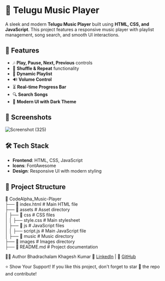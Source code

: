 # 🎵 Telugu Music Player

A sleek and modern **Telugu Music Player** built using **HTML, CSS, and JavaScript**. This project features a responsive music player with playlist management, song search, and smooth UI interactions.

## 🚀 Features

- 🎶 **Play, Pause, Next, Previous** controls
- 🔀 **Shuffle & Repeat** functionality
- 📜 **Dynamic Playlist**
- 🔊 **Volume Control**
- ⏳ **Real-time Progress Bar**
- 🔍 **Search Songs**
- 🎨 **Modern UI with Dark Theme**

## 📸 Screenshots

![Screenshot (325)](https://github.com/user-attachments/assets/6949e85d-a46e-4a9f-995d-354bef16f3b0)


## 🛠️ Tech Stack

- **Frontend**: HTML, CSS, JavaScript
- **Icons**: FontAwesome
- **Design**: Responsive UI with modern styling

## 📂 Project Structure

📂 CodeAlpha_Music-Player  
├── 📜 index.html              # Main HTML file  
├── 📂 assets                  # Asset directory  
│   ├── 📂 css                 # CSS files  
│   │   ├── style.css          # Main stylesheet  
│   ├── 📂 js                  # JavaScript files  
│   │   ├── script.js          # Main JavaScript file  
│   ├── 📂 music               # Music directory  
├── 📂 images                  # Images directory  
├── 📜 README.md               # Project documentation  


👨‍💻 Author
Bhadrachalam Khagesh Kumar
🔗 [LinkedIn](https://www.linkedin.com/in/b-khagesh-kumar/) | 🐙 [GitHub](https://github.com/khagesh-kumar)

⭐ Show Your Support!
If you like this project, don't forget to star 🌟 the repo and contribute!
